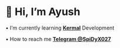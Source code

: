 # 👋 Hi, I’m Ayush

• I’m currently learning [**Kermal**](https://github.com/ImSpiDy/Nexus-Xtreme-Kernel) Development      
 
• How to reach me **[Telegram @SpiDyX027](https://t.me/SpiDyX027)**
